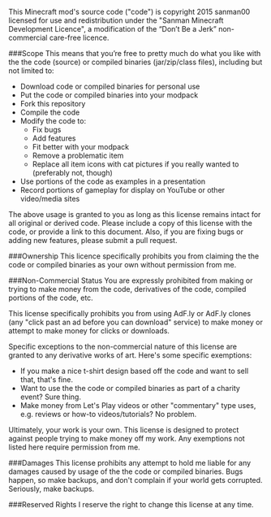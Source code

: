 This Minecraft mod's source code ("code") is copyright 2015 sanman00 licensed for use and redistribution under the "Sanman Minecraft Development Licence", a modification of the “Don’t Be a Jerk” non-commercial care-free licence.

###Scope
This means that you’re free to pretty much do what you like with the the code (source) or compiled binaries (jar/zip/class files), including but not limited to:
* Download code or compiled binaries for personal use
* Put the code or compiled binaries into your modpack
* Fork this repository
* Compile the code
* Modify the code to: 
  * Fix bugs 
  * Add features 
  * Fit better with your modpack
  * Remove a problematic item
  * Replace all item icons with cat pictures if you really wanted to (preferably not, though)
* Use portions of the code as examples in a presentation
* Record portions of gameplay for display on YouTube or other video/media sites

The above usage is granted to you as long as this license remains intact for all original or derived code. Please include a copy of this license with the code, or provide a link to this document. Also, if you are fixing bugs or adding new features, please submit a pull request.

###Ownership
This licence specifically prohibits you from claiming the the code or compiled binaries as your own without permission from me. 

###Non-Commercial Status
You are expressly prohibited from making or trying to make money from the code, derivatives of the code, compiled portions of the code, etc.

This license specifically prohibits you from using AdF.ly or AdF.ly clones (any "click past an ad before you can download" service) to make money or attempt to make money for clicks or downloads.

Specific exceptions to the non-commercial nature of this license are granted to any derivative works of art. Here's some specific exemptions:
* If you make a nice t-shirt design based off the code and want to sell that, that's fine.
* Want to use the the code or compiled binaries as part of a charity event? Sure thing.
* Make money from Let's Play videos or other "commentary" type uses, e.g. reviews or how-to videos/tutorials? No problem.

Ultimately, your work is your own. This license is designed to protect against people trying to make money off my work. Any exemptions not listed here require permission from me.

###Damages
This license prohibits any attempt to hold me liable for any damages caused by usage of the the code or compiled binaries. Bugs happen, so make backups, and don't complain if your world gets corrupted. Seriously, make backups.

###Reserved Rights
I reserve the right to change this license at any time.
